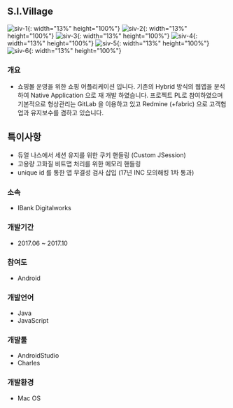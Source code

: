 ## S.I.Village

![siv-1](./image/siv-1.jpeg){: width="13%" height="100%"}
![siv-2](./image/siv-2.jpeg){: width="13%" height="100%"}
![siv-3](./image/siv-3.jpeg){: width="13%" height="100%"}
![siv-4](./image/siv-4.jpeg){: width="13%" height="100%"}
![siv-5](./image/siv-5.jpeg){: width="13%" height="100%"}
![siv-6](./image/siv-6.jpeg){: width="13%" height="100%"}

### 개요
- 쇼핑몰 운영을 위한 쇼핑 어플리케이션 입니다.
기존의 Hybrid 방식의 웹앱을 분석하여 Native Application 으로 재 개발 하였습니다.
프로젝트 PL로 참여하였으며 기본적으로 형상관리는 GitLab 을 이용하고 있고 Redmine (+fabric) 으로 고객협업과 유지보수를 겸하고 있습니다.

## 특이사항
- 듀얼 나스에서 세션 유지를 위한 쿠키 핸들링 (Custom JSession)
- 고용량 고화질 비트맵 처리를 위한 메모리 핸들링
- unique id 를 통한 앱 무결성 검사 삽입 (17년 INC 모의해킹 1차 통과)

### 소속
- IBank Digitalworks

### 개발기간
- 2017.06 ~ 2017.10

### 참여도
- Android

### 개발언어
- Java
- JavaScript

### 개발툴
- AndroidStudio
- Charles

### 개발환경
- Mac OS
